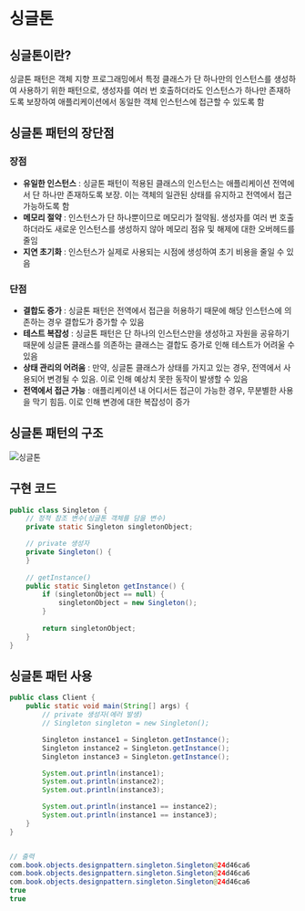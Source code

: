 # 싱글톤

## 싱글톤이란?
싱글톤 패턴은 객체 지향 프로그래밍에서 특정 클래스가 단 하나만의 인스턴스를 생성하여 사용하기 위한 패턴으로, 생성자를 여러 번 호출하더라도 인스턴스가 하나만 존재하도록 보장하여 애플리케이션에서 동일한 객체 인스턴스에 접근할 수 있도록 함

## 싱글톤 패턴의 장단점

### 장점
- **유일한 인스턴스** : 싱글톤 패턴이 적용된 클래스의 인스턴스는 애플리케이션 전역에서 단 하나만 존재하도록 보장. 이는 객체의 일관된 상태를 유지하고 전역에서 접근 가능하도록 함
- **메모리 절약** : 인스턴스가 단 하나뿐이므로 메모리가 절약됨. 생성자를 여러 번 호출하더라도 새로운 인스턴스를 생성하지 않아 메모리 점유 및 해제에 대한 오버헤드를 줄임
- **지연 초기화** : 인스턴스가 실제로 사용되는 시점에 생성하여 초기 비용을 줄일 수 있음

### 단점
- **결합도 증가** : 싱글톤 패턴은 전역에서 접근을 허용하기 때문에 해당 인스턴스에 의존하는 경우 결합도가 증가할 수 있음
- **테스트 복잡성** : 싱글톤 패턴은 단 하나의 인스턴스만을 생성하고 자원을 공유하기 때문에 싱글톤 클래스를 의존하는 클래스는 결합도 증가로 인해 테스트가 어려울 수 있음
- **상태 관리의 어려움** : 만약, 싱글톤 클래스가 상태를 가지고 있는 경우, 전역에서 사용되어 변경될 수 있음. 이로 인해 예상치 못한 동작이 발생할 수 있음
- **전역에서 접근 가능** : 애플리케이션 내 어디서든 접근이 가능한 경우, 무분별한 사용을 막기 힘듬. 이로 인해 변경에 대한 복잡성이 증가

## 싱글톤 패턴의 구조
![싱글톤](https://github.com/user-attachments/assets/381276f2-6631-4774-9fd4-3c7268a59650)


## 구현 코드
```java
public class Singleton {
    // 정적 참조 변수(싱글톤 객체를 담을 변수)
    private static Singleton singletonObject;

    // private 생성자
    private Singleton() {
    }
    
    // getInstance()
    public static Singleton getInstance() {
        if (singletonObject == null) {
            singletonObject = new Singleton();
        }
        
        return singletonObject;
    }
}
```

## 싱글톤 패턴 사용
```java
public class Client {
    public static void main(String[] args) {
        // private 생성자(에러 발생)
        // Singleton singleton = new Singleton();

        Singleton instance1 = Singleton.getInstance();
        Singleton instance2 = Singleton.getInstance();
        Singleton instance3 = Singleton.getInstance();

        System.out.println(instance1);
        System.out.println(instance2);
        System.out.println(instance3);

        System.out.println(instance1 == instance2);
        System.out.println(instance1 == instance3);
    }
}


// 출력
com.book.objects.designpattern.singleton.Singleton@24d46ca6
com.book.objects.designpattern.singleton.Singleton@24d46ca6
com.book.objects.designpattern.singleton.Singleton@24d46ca6
true
true
```
